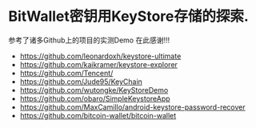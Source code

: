 # BitWallet密钥用KeyStore存储的探索.

参考了诸多Github上的项目的实测Demo
在此感谢!!!

- https://github.com/leonardoxh/keystore-ultimate
- https://github.com/kaikramer/keystore-explorer
- https://github.com/Tencent/
- https://github.com/Jude95/KeyChain
- https://github.com/wutongke/KeyStoreDemo
- https://github.com/obaro/SimpleKeystoreApp
- https://github.com/MaxCamillo/android-keystore-password-recover
- https://github.com/bitcoin-wallet/bitcoin-wallet

